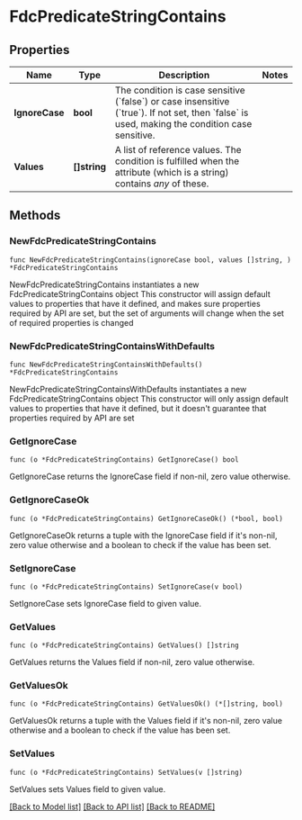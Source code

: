 # FdcPredicateStringContains

## Properties

Name | Type | Description | Notes
------------ | ------------- | ------------- | -------------
**IgnoreCase** | **bool** | The condition is case sensitive (&#x60;false&#x60;) or case insensitive (&#x60;true&#x60;).   If not set, then &#x60;false&#x60; is used, making the condition case sensitive. | 
**Values** | **[]string** | A list of reference values. The condition is fulfilled when the attribute (which is a string) contains *any* of these. | 

## Methods

### NewFdcPredicateStringContains

`func NewFdcPredicateStringContains(ignoreCase bool, values []string, ) *FdcPredicateStringContains`

NewFdcPredicateStringContains instantiates a new FdcPredicateStringContains object
This constructor will assign default values to properties that have it defined,
and makes sure properties required by API are set, but the set of arguments
will change when the set of required properties is changed

### NewFdcPredicateStringContainsWithDefaults

`func NewFdcPredicateStringContainsWithDefaults() *FdcPredicateStringContains`

NewFdcPredicateStringContainsWithDefaults instantiates a new FdcPredicateStringContains object
This constructor will only assign default values to properties that have it defined,
but it doesn't guarantee that properties required by API are set

### GetIgnoreCase

`func (o *FdcPredicateStringContains) GetIgnoreCase() bool`

GetIgnoreCase returns the IgnoreCase field if non-nil, zero value otherwise.

### GetIgnoreCaseOk

`func (o *FdcPredicateStringContains) GetIgnoreCaseOk() (*bool, bool)`

GetIgnoreCaseOk returns a tuple with the IgnoreCase field if it's non-nil, zero value otherwise
and a boolean to check if the value has been set.

### SetIgnoreCase

`func (o *FdcPredicateStringContains) SetIgnoreCase(v bool)`

SetIgnoreCase sets IgnoreCase field to given value.


### GetValues

`func (o *FdcPredicateStringContains) GetValues() []string`

GetValues returns the Values field if non-nil, zero value otherwise.

### GetValuesOk

`func (o *FdcPredicateStringContains) GetValuesOk() (*[]string, bool)`

GetValuesOk returns a tuple with the Values field if it's non-nil, zero value otherwise
and a boolean to check if the value has been set.

### SetValues

`func (o *FdcPredicateStringContains) SetValues(v []string)`

SetValues sets Values field to given value.



[[Back to Model list]](../README.md#documentation-for-models) [[Back to API list]](../README.md#documentation-for-api-endpoints) [[Back to README]](../README.md)


